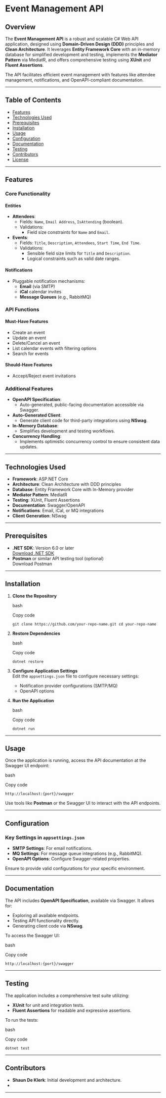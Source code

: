 Event Management API
====================

Overview
--------

The **Event Management API** is a robust and scalable C# Web API application, designed using **Domain-Driven Design (DDD)** principles and **Clean Architecture**. It leverages **Entity Framework Core** with an in-memory database for simplified development and testing, implements the **Mediator Pattern** via MediatR, and offers comprehensive testing using **XUnit** and **Fluent Assertions**.

The API facilitates efficient event management with features like attendee management, notifications, and OpenAPI-compliant documentation.

* * *

Table of Contents
-----------------

*   [Features](#features)
*   [Technologies Used](#technologies-used)
*   [Prerequisites](#prerequisites)
*   [Installation](#installation)
*   [Usage](#usage)
*   [Configuration](#configuration)
*   [Documentation](#documentation)
*   [Testing](#testing)
*   [Contributors](#contributors)
*   [License](#license)

* * *

Features
--------

### Core Functionality

#### **Entities**

*   **Attendees**:
    *   Fields: `Name`, `Email Address`, `IsAttending` (boolean).
    *   Validations:
        *   Field size constraints for `Name` and `Email`.
*   **Events**:
    *   Fields: `Title`, `Description`, `Attendees`, `Start Time`, `End Time`.
    *   Validations:
        *   Sensible field size limits for `Title` and `Description`.
        *   Logical constraints such as valid date ranges.

#### **Notifications**

*   Pluggable notification mechanisms:
    *   **Email** (via SMTP)
    *   **iCal** calendar invites
    *   **Message Queues** (e.g., RabbitMQ)

### API Functions

#### **Must-Have Features**

*   Create an event
*   Update an event
*   Delete/Cancel an event
*   List calendar events with filtering options
*   Search for events

#### **Should-Have Features**

*   Accept/Reject event invitations

### Additional Features

*   **OpenAPI Specification**:
    *   Auto-generated, public-facing documentation accessible via Swagger.
*   **Auto-Generated Client**:
    *   Generate client code for third-party integrations using **NSwag**.
*   **In-Memory Database**:
    *   Simplifies development and testing workflows.
*   **Concurrency Handling**:
    *   Implements optimistic concurrency control to ensure consistent data updates.

* * *

Technologies Used
-----------------

*   **Framework**: ASP.NET Core
*   **Architecture**: Clean Architecture with DDD principles
*   **Database**: Entity Framework Core with In-Memory provider
*   **Mediator Pattern**: MediatR
*   **Testing**: XUnit, Fluent Assertions
*   **Documentation**: Swagger/OpenAPI
*   **Notifications**: Email, iCal, or MQ integrations
*   **Client Generation**: NSwag

* * *

Prerequisites
-------------

*   **.NET SDK**: Version 6.0 or later  
    [Download .NET SDK](https://dotnet.microsoft.com/download)
*   **Postman** or similar API testing tool (optional)  
    Download Postman

* * *

Installation
------------

1.  **Clone the Repository**
    
    bash
    
    Copy code
    
    `git clone https://github.com/your-repo-name.git cd your-repo-name`
    
2.  **Restore Dependencies**
    
    bash
    
    Copy code
    
    `dotnet restore`
    
3.  **Configure Application Settings**  
    Edit the `appsettings.json` file to configure necessary settings:
    
    *   Notification provider configurations (SMTP/MQ)
    *   OpenAPI options
4.  **Run the Application**
    
    bash
    
    Copy code
    
    `dotnet run`
    

* * *

Usage
-----

Once the application is running, access the API documentation at the Swagger UI endpoint:

bash

Copy code

`http://localhost:{port}/swagger`

Use tools like **Postman** or the Swagger UI to interact with the API endpoints.

* * *

Configuration
-------------

### Key Settings in `appsettings.json`

*   **SMTP Settings**: For email notifications.
*   **MQ Settings**: For message queue integrations (e.g., RabbitMQ).
*   **OpenAPI Options**: Configure Swagger-related properties.

Ensure to provide valid configurations for your specific environment.

* * *

Documentation
-------------

The API includes **OpenAPI Specification**, available via Swagger. It allows for:

*   Exploring all available endpoints.
*   Testing API functionality directly.
*   Generating client code via **NSwag**.

To access the Swagger UI:

bash

Copy code

`http://localhost:{port}/swagger`

* * *

Testing
-------

The application includes a comprehensive test suite utilizing:

*   **XUnit** for unit and integration tests.
*   **Fluent Assertions** for readable and expressive assertions.

To run the tests:

bash

Copy code

`dotnet test`

* * *

Contributors
------------

*   **Shaun De Klerk**: Initial development and architecture.
*   

* * *

